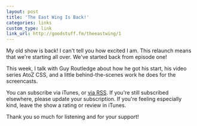 ```yaml
---
layout: post
title: 'The East Wing Is Back!'
categories: links
custom_type: link
link_url: http://goodstuff.fm/theeastwing/1
---
```

My old show is back! I can't tell you how excited I am. This relaunch means that we're starting all over. We've started back from episode one! 

This week, I talk with Guy Routledge about how he got his start, his video series AtoZ CSS, and a little behind-the-scenes work he does for the screencasts.

You can subscribe via iTunes, or [via RSS](http://goodstuff.fm/theeastwing/feed). If you're still subscribed elsewhere, please update your subscription. If you're feeling especially kind, leave the show a rating or review in iTunes.

Thank you so much for listening and for your support!